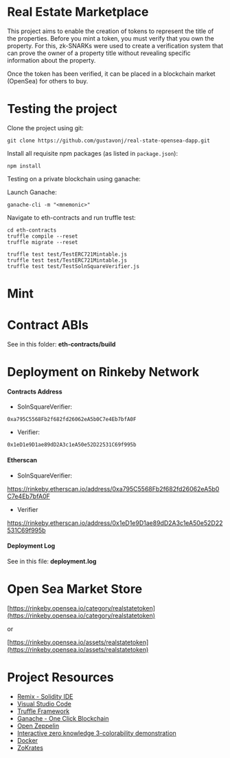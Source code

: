 # Real Estate Marketplace

This project aims to enable the creation of tokens to represent the title of the properties. Before you mint a token, you must verify that you own the property. For this, zk-SNARKs were used to create a verification system that can prove the owner of a property title without revealing specific information about the property.

Once the token has been verified, it can be placed in a blockchain market (OpenSea) for others to buy.

# Testing the project

Clone the project using git:

```
git clone https://github.com/gustavonj/real-state-opensea-dapp.git
```

Install all requisite npm packages (as listed in ```package.json```):

```
npm install
```

Testing on a private blockchain using ganache:

Launch Ganache:

```
ganache-cli -m "<mnemonic>"
```

Navigate to eth-contracts and run truffle test:

```
cd eth-contracts
truffle compile --reset
truffle migrate --reset

truffle test test/TestERC721Mintable.js 
truffle test test/TestERC721Mintable.js 
truffle test test/TestSolnSquareVerifier.js
```

# Mint




# Contract ABIs

See in this folder: **eth-contracts/build**

# Deployment on Rinkeby Network

#### Contracts Address

* SolnSquareVerifier:

``0xa795C5568Fb2f682fd26062eA5b0C7e4Eb7bfA0F``

* Verifier:

``0x1eD1e9D1ae89dD2A3c1eA50e52D22531C69f995b``

#### Etherscan

* SolnSquareVerifier:

https://rinkeby.etherscan.io/address/0xa795C5568Fb2f682fd26062eA5b0C7e4Eb7bfA0F

* Verifier

https://rinkeby.etherscan.io/address/0x1eD1e9D1ae89dD2A3c1eA50e52D22531C69f995b


####  Deployment Log

See in this file: **deployment.log**


# Open Sea Market Store

[https://rinkeby.opensea.io/category/realstatetoken](https://rinkeby.opensea.io/category/realstatetoken)

or

[https://rinkeby.opensea.io/assets/realstatetoken](https://rinkeby.opensea.io/assets/realstatetoken)

# Project Resources

* [Remix - Solidity IDE](https://remix.ethereum.org/)
* [Visual Studio Code](https://code.visualstudio.com/)
* [Truffle Framework](https://truffleframework.com/)
* [Ganache - One Click Blockchain](https://truffleframework.com/ganache)
* [Open Zeppelin ](https://openzeppelin.org/)
* [Interactive zero knowledge 3-colorability demonstration](http://web.mit.edu/~ezyang/Public/graph/svg.html)
* [Docker](https://docs.docker.com/install/)
* [ZoKrates](https://github.com/Zokrates/ZoKrates)
